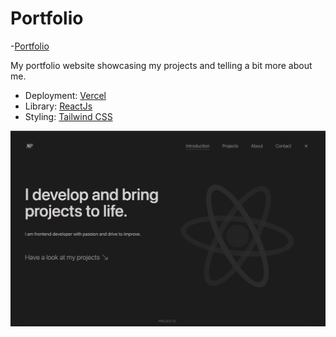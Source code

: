 # Portfolio

-[Portfolio](https://maciekpanekportfolio.vercel.app)

My portfolio website showcasing my projects and telling a bit more about me.

- Deployment: [Vercel](https://vercel.com/)
- Library: [ReactJs](https://react.dev/)
- Styling: [Tailwind CSS](https://tailwindcss.com/)

![Alt text](/public/portfolio.jpeg?raw=true)
